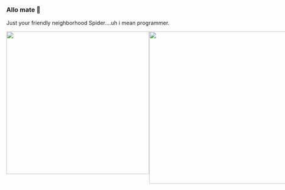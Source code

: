 ### Allo mate 👋

<!--
**kyeou/kyeou** is a ✨ _special_ ✨ repository because its `README.md` (this file) appears on your GitHub profile.

Here are some ideas to get you started:

- 🔭 I’m currently working on ...
- 🌱 I’m currently learning ...
- 👯 I’m looking to collaborate on ...
- 🤔 I’m looking for help with ...
- 💬 Ask me about ...
- 📫 How to reach me: ...
- 😄 Pronouns: ...
- ⚡ Fun fact: ...
-->




Just your friendly neighborhood Spider....uh i mean programmer.
<!--   <p float="left">
  <img src="https://upload.wikimedia.org/wikipedia/en/a/a4/Flag_of_the_United_States.svg" width="100" />
  <img src="https://upload.wikimedia.org/wikipedia/commons/9/99/Flag_of_the_Philippines.svg" width="100" /> 
  <img src="https://upload.wikimedia.org/wikipedia/en/9/9e/Flag_of_Japan.svg" width="100" />
</p>
  -->



<div>

  <div style="display: flex; flex-direction: row;">
    <img src="https://github-readme-stats.vercel.app/api?username=ckjarmon&show_icons=true&theme=merko&rank_icon=github" width="375">
     <img src="https://github-readme-streak-stats.herokuapp.com?user=ckjarmon&theme=merko" width="400">
  </div>

<div style="display: flex; flex-direction: row;">

<!--   
  <div style="display: flex; flex-direction: column;">
    <img src="https://github-readme-stats.vercel.app/api/pin?username=ckjarmon&repo=CSUN-Catalog-and-Schedules&title_color=fff&icon_color=f9f9f9&text_color=9f9f9f&bg_color=151515" width="400">
     
   <img src="https://github-readme-stats.vercel.app/api/pin?username=ckjarmon&repo=CSUN-Dashboard&title_color=fff&icon_color=f9f9f9&text_color=9f9f9f&bg_color=151515" width="400">
  </div>
   -->
   
   </div>

 
   
</div>
